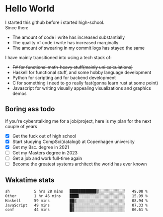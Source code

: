 # Hello World

I started this github before i started high-school.  
Since then:
- The amount of code i write has increased substantially
- The quality of code i write has increased marginally
- The amount of swearing in my commit logs has stayed the same

I have mainly transitioned into using a tech stack of:
- ~~F# for functional math-heavy stuff(mainly uni calculations)~~
- Haskell for functional stuff, and some hobby language development
- Python for scripting and for backend development
- C for something i need to go really fast(gonna learn rust at some point)
- Javascript for writing visually appealing visualizations and graphics demos

## Boring ass todo
If you're cyberstalking me for a job/project, here is my plan for the next couple of years
- [x] Get the fuck out of high school
- [x] Start studying CompSci(datalogi) at Copenhagen university
- [x] Get my Bsc. degree in 2021
- [ ] Get my Masters degree in 2023
- [ ] Get a job and work full-time again
- [ ] Become the greatest systems architect the world has ever known

## Wakatime stats
<!--START_SECTION:waka-->

```txt
sh           5 hrs 28 mins   ████████████▒░░░░░░░░░░░░   49.08 %
Other        1 hr 46 mins    ████░░░░░░░░░░░░░░░░░░░░░   15.99 %
Haskell      59 mins         ██▒░░░░░░░░░░░░░░░░░░░░░░   08.94 %
JavaScript   49 mins         █▓░░░░░░░░░░░░░░░░░░░░░░░   07.33 %
conf         44 mins         █▓░░░░░░░░░░░░░░░░░░░░░░░   06.61 %
```

<!--END_SECTION:waka-->
